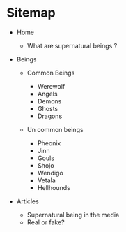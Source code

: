 # Sitemap

- Home
	- What are supernatural beings ?
	

- Beings
	- Common Beings
		- Werewolf
		- Angels
		- Demons
		- Ghosts
		- Dragons
	
	- Un common beings
		- Pheonix
		- Jinn
		- Gouls	
		- Shojo
		- Wendigo
		- Vetala
		- Hellhounds


- Articles
	- Supernatural being in the media
	- Real or fake?
	
	
	


